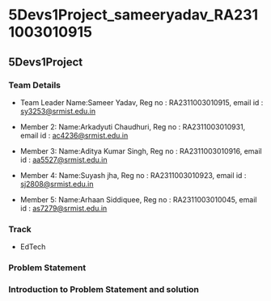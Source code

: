 # 5Devs1Project_sameeryadav_RA2311003010915

## 5Devs1Project

### Team Details

- Team Leader Name:Sameer Yadav, Reg no : RA2311003010915, email id : sy3253@srmist.edu.in

- Member 2: Name:Arkadyuti Chaudhuri, Reg no : RA2311003010931, email id : ac4236@srmist.edu.in

- Member 3: Name:Aditya Kumar Singh, Reg no : RA2311003010916, email id : aa5527@srmist.edu.in

- Member 4: Name:Suyash jha, Reg no : RA2311003010923, email id : sj2808@srmist.edu.in

- Member 5: Name:Arhaan Siddiquee, Reg no : RA2311003010045, email id : as7279@srmist.edu.in

### Track
- EdTech

### Problem Statement 


### Introduction to Problem Statement and solution 
